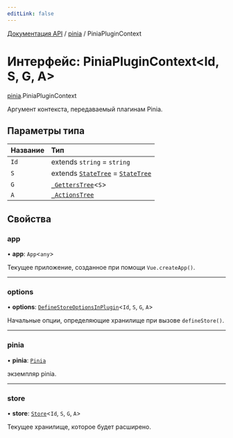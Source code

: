```yaml
---
editLink: false
---
```


[Документация API](../index.md) / [pinia](../modules/pinia.md) / PiniaPluginContext

# Интерфейс: PiniaPluginContext<Id, S, G, A\>

[pinia](../modules/pinia.md).PiniaPluginContext

Аргумент контекста, передаваемый плагинам Pinia.

## Параметры типа

| Название | Тип                                                                                                 |
| :------- | :-------------------------------------------------------------------------------------------------- |
| `Id`     | extends `string` = `string`                                                                         |
| `S`      | extends [`StateTree`](../modules/pinia.md#StateTree) = [`StateTree`](../modules/pinia.md#StateTree) |
| `G`      | [`_GettersTree`](../modules/pinia.md#_GettersTree)<`S`\>                                            |
| `A`      | [`_ActionsTree`](../modules/pinia.md#_ActionsTree)                                                  |

## Свойства

### app

• **app**: `App`<`any`\>

Текущее приложение, созданное при помощи `Vue.createApp()`.

___

### options

• **options**: [`DefineStoreOptionsInPlugin`](pinia.DefineStoreOptionsInPlugin.md)<`Id`, `S`, `G`, `A`\>

Начальные опции, определяющие хранилище при вызове `defineStore()`.

___

### pinia

• **pinia**: [`Pinia`](pinia.Pinia.md)

экземпляр pinia.

___

### store

• **store**: [`Store`](../modules/pinia.md#Store)<`Id`, `S`, `G`, `A`\>

Текущее хранилище, которое будет расширено.
